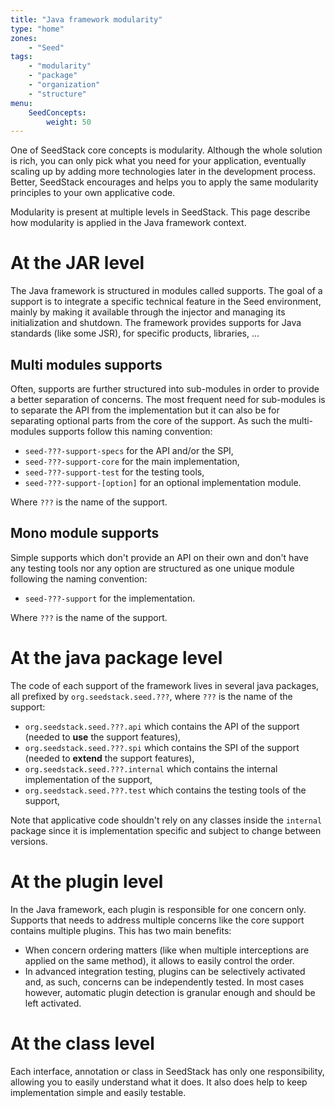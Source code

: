 ```yaml
---
title: "Java framework modularity"
type: "home"
zones:
    - "Seed"
tags:
    - "modularity"
    - "package"
    - "organization"
    - "structure"
menu:
    SeedConcepts:
        weight: 50
---
```


One of SeedStack core concepts is modularity. Although the whole solution is rich, you can only pick what you need for
your application, eventually scaling up by adding more technologies later in the development process. Better, SeedStack
encourages and helps you to apply the same modularity principles to your own applicative code.

Modularity is present at multiple levels in SeedStack. This page describe how modularity is applied in the Java framework
context.

# At the JAR level 

The Java framework is structured in modules called supports. The goal of a support is to integrate a specific 
technical feature in the Seed environment, mainly by making it available through the injector and managing its 
initialization and shutdown. The framework provides supports for Java standards (like some JSR), for specific products,
libraries, ... 

## Multi modules supports

Often, supports are further structured into sub-modules in order to provide a better separation of concerns. The most
frequent need for sub-modules is to separate the API from the implementation but it can also be for separating optional
parts from the core of the support. As such the multi-modules supports follow this naming convention:

- `seed-???-support-specs` for the API and/or the SPI,
- `seed-???-support-core` for the main implementation,
- `seed-???-support-test` for the testing tools,
- `seed-???-support-[option]` for an optional implementation module.

Where `???` is the name of the support.

## Mono module supports

Simple supports which don't provide an API on their own and don't have any testing tools nor any option are structured
as one unique module following the naming convention:

- `seed-???-support` for the implementation.

Where `???` is the name of the support.

# At the java package level

The code of each support of the framework lives in several java packages, all prefixed by `org.seedstack.seed.???`, 
where `???` is the name of the support:
  
- `org.seedstack.seed.???.api` which contains the API of the support (needed to **use** the support features),
- `org.seedstack.seed.???.spi` which contains the SPI of the support (needed to **extend** the support features),
- `org.seedstack.seed.???.internal` which contains the internal implementation of the support,
- `org.seedstack.seed.???.test` which contains the testing tools of the support,

Note that applicative code shouldn't rely on any classes inside the `internal` package since it is implementation
specific and subject to change between versions.

# At the plugin level

In the Java framework, each plugin is responsible for one concern only. Supports that needs to address multiple concerns
like the core support contains multiple plugins. This has two main benefits:

* When concern ordering matters (like when multiple interceptions are applied on the same method), it allows to
easily control the order.
* In advanced integration testing, plugins can be selectively activated and, as such, concerns can be independently 
tested. In most cases however, automatic plugin detection is granular enough and should be left activated.

# At the class level

Each interface, annotation or class in SeedStack has only one responsibility, allowing you to easily understand what it
does. It also does help to keep implementation simple and easily testable.
